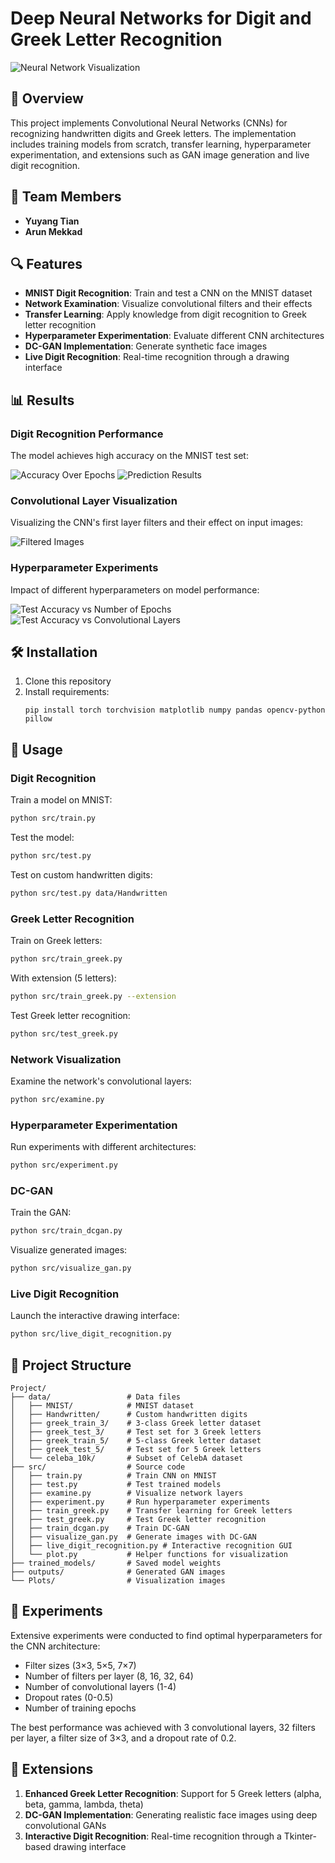 # Deep Neural Networks for Digit and Greek Letter Recognition

![Neural Network Visualization](Plots/Visualization_of_Convolutional_Layer.png)

## 📑 Overview

This project implements Convolutional Neural Networks (CNNs) for recognizing handwritten digits and Greek letters. The implementation includes training models from scratch, transfer learning, hyperparameter experimentation, and extensions such as GAN image generation and live digit recognition.

## 👥 Team Members

- **Yuyang Tian**
- **Arun Mekkad**

## 🔍 Features

- **MNIST Digit Recognition**: Train and test a CNN on the MNIST dataset
- **Network Examination**: Visualize convolutional filters and their effects
- **Transfer Learning**: Apply knowledge from digit recognition to Greek letter recognition
- **Hyperparameter Experimentation**: Evaluate different CNN architectures
- **DC-GAN Implementation**: Generate synthetic face images
- **Live Digit Recognition**: Real-time recognition through a drawing interface

## 📊 Results

### Digit Recognition Performance

The model achieves high accuracy on the MNIST test set:

![Accuracy Over Epochs](Plots/Accuracy_Over_Epochs_Plot.png)
![Prediction Results](Plots/Prediction_Results.png)

### Convolutional Layer Visualization

Visualizing the CNN's first layer filters and their effect on input images:

![Filtered Images](Plots/Visualization_of_filtered_images.png)

### Hyperparameter Experiments

Impact of different hyperparameters on model performance:

![Test Accuracy vs Number of Epochs](Plots/Test_Accuracy_vs_Num_epochs.png)
![Test Accuracy vs Convolutional Layers](Plots/Test_Accuracy_vs_Num_Convolutional_Layers.png)

## 🛠️ Installation

1. Clone this repository
2. Install requirements:
   ```
   pip install torch torchvision matplotlib numpy pandas opencv-python pillow
   ```

## 🚀 Usage

### Digit Recognition

Train a model on MNIST:
```bash
python src/train.py
```

Test the model:
```bash
python src/test.py
```

Test on custom handwritten digits:
```bash
python src/test.py data/Handwritten
```

### Greek Letter Recognition

Train on Greek letters:
```bash
python src/train_greek.py
```

With extension (5 letters):
```bash
python src/train_greek.py --extension
```

Test Greek letter recognition:
```bash
python src/test_greek.py
```

### Network Visualization

Examine the network's convolutional layers:
```bash
python src/examine.py
```

### Hyperparameter Experimentation

Run experiments with different architectures:
```bash
python src/experiment.py
```

### DC-GAN

Train the GAN:
```bash
python src/train_dcgan.py
```

Visualize generated images:
```bash
python src/visualize_gan.py
```

### Live Digit Recognition

Launch the interactive drawing interface:
```bash
python src/live_digit_recognition.py
```

## 📂 Project Structure

```
Project/
├── data/                 # Data files
│   ├── MNIST/            # MNIST dataset
│   ├── Handwritten/      # Custom handwritten digits
│   ├── greek_train_3/    # 3-class Greek letter dataset
│   ├── greek_test_3/     # Test set for 3 Greek letters
│   ├── greek_train_5/    # 5-class Greek letter dataset
│   ├── greek_test_5/     # Test set for 5 Greek letters
│   └── celeba_10k/       # Subset of CelebA dataset
├── src/                  # Source code
│   ├── train.py          # Train CNN on MNIST
│   ├── test.py           # Test trained models
│   ├── examine.py        # Visualize network layers
│   ├── experiment.py     # Run hyperparameter experiments
│   ├── train_greek.py    # Transfer learning for Greek letters
│   ├── test_greek.py     # Test Greek letter recognition
│   ├── train_dcgan.py    # Train DC-GAN
│   ├── visualize_gan.py  # Generate images with DC-GAN
│   ├── live_digit_recognition.py # Interactive recognition GUI
│   └── plot.py           # Helper functions for visualization
├── trained_models/       # Saved model weights
├── outputs/              # Generated GAN images
└── Plots/                # Visualization images
```

## 🧪 Experiments

Extensive experiments were conducted to find optimal hyperparameters for the CNN architecture:

- Filter sizes (3×3, 5×5, 7×7)
- Number of filters per layer (8, 16, 32, 64)
- Number of convolutional layers (1-4)
- Dropout rates (0-0.5)
- Number of training epochs

The best performance was achieved with 3 convolutional layers, 32 filters per layer, a filter size of 3×3, and a dropout rate of 0.2.

## 📝 Extensions

1. **Enhanced Greek Letter Recognition**: Support for 5 Greek letters (alpha, beta, gamma, lambda, theta)
2. **DC-GAN Implementation**: Generating realistic face images using deep convolutional GANs
3. **Interactive Digit Recognition**: Real-time recognition through a Tkinter-based drawing interface
